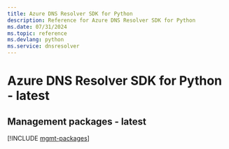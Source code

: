 ```yaml
---
title: Azure DNS Resolver SDK for Python
description: Reference for Azure DNS Resolver SDK for Python
ms.date: 07/31/2024
ms.topic: reference
ms.devlang: python
ms.service: dnsresolver
---
```

# Azure DNS Resolver SDK for Python - latest

## Management packages - latest
[!INCLUDE [mgmt-packages](dns-resolver-mgmt-index.md)]